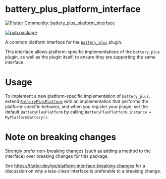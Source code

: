 # battery_plus_platform_interface

[![Flutter Community: battery_plus_platform_interface](https://fluttercommunity.dev/_github/header/battery_plus_platform_interface)](https://github.com/fluttercommunity/community)

[![pub package](https://img.shields.io/pub/v/battery_plus_platform_interface.svg)](https://pub.dev/packages/battery_plus_platform_interface)

A common platform interface for the [`battery_plus`][1] plugin.

This interface allows platform-specific implementations of the `battery_plus`
plugin, as well as the plugin itself, to ensure they are supporting the
same interface.

# Usage

To implement a new platform-specific implementation of `battery_plus`, extend
[`BatteryPlusPlatform`][2] with an implementation that performs the
platform-specific behavior, and when you register your plugin, set the default
`BatteryPlusPlatform` by calling
`BatteryPlusPlatform.instance = MyPlatformBattery()`.

# Note on breaking changes

Strongly prefer non-breaking changes (such as adding a method to the interface)
over breaking changes for this package.

See https://flutter.dev/go/platform-interface-breaking-changes for a discussion
on why a less-clean interface is preferable to a breaking change.

[1]: ../
[2]: lib/batteru_plus_platform_interface.dart
